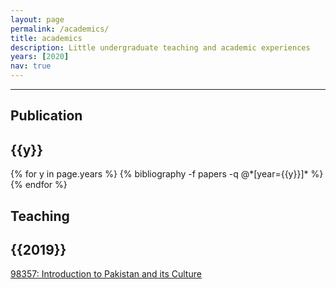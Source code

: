 ```yaml
---
layout: page
permalink: /academics/
title: academics
description: Little undergraduate teaching and academic experiences
years: [2020]
nav: true
---
```


<hr> </hr>

<div class="publications"> 
  <h2>Publication</h2>
    <h2 class="year">{{y}}</h2>
    {% for y in page.years %}
     {% bibliography -f papers -q @*[year={{y}}]* %}
     {% endfor %}
</div>



<div class="teaching">
  <h2>Teaching</h2>
    <h2 class="year">{{2019}}</h2>
 <a href="https://www.coursicle.com/cmu/courses/STU/98357/"> 98357: Introduction to Pakistan and its Culture </a>
</div>
